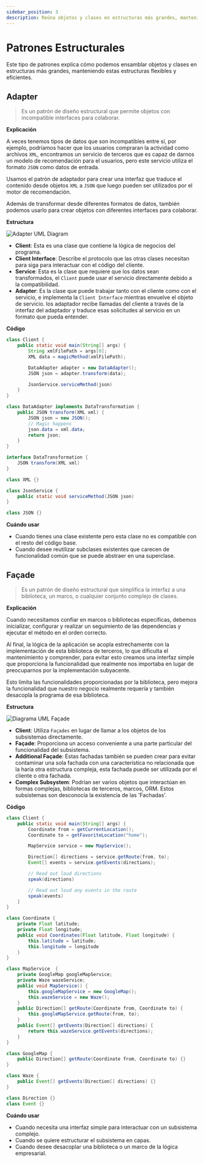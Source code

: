 ```yaml
---
sidebar_position: 3
description: Reúna objetos y clases en estructuras más grandes, manteniendo estas estructuras flexibles y eficientes.
---
```


# Patrones Estructurales

Este tipo de patrones explica cómo podemos ensamblar objetos y clases en
estructuras más grandes, manteniendo estas estructuras flexibles y eficientes.

## Adapter

> Es un patrón de diseño estructural que permite objetos con incompatible
> interfaces para colaborar.

**Explicación**

A veces tenemos tipos de datos que son incompatibles entre sí, por
ejemplo, podríamos hacer que los usuarios compraran la actividad como archivos `XML`, encontramos un
servicio de terceros que es capaz de darnos un modelo de recomendación para el
usuarios, pero este servicio utiliza el formato `JSON` como datos de entrada.

Usamos el patrón de adaptador para crear una interfaz que traduce el contenido
desde objetos `XML` a `JSON` que luego pueden ser utilizados por el
motor de recomendación.

Además de transformar desde diferentes formatos de datos, también podemos usarlo para crear
objetos con diferentes interfaces para colaborar.

**Estructura**

![Adapter UML Diagram](./images/adapter.png)

- **Client**: Esta es una clase que contiene la lógica de negocios del programa.
- **Client Interface**: Describe el protocolo que las otras clases necesitan para
   siga para interactuar con el código del cliente.
- **Service**: Esta es la clase que requiere que los datos sean transformados,
   el `Client` puede usar el servicio directamente debido a la compatibilidad.
- **Adapter**: Es la clase que puede trabajar tanto con el cliente como con el servicio,
   e implementa la `Client Interface` mientras envuelve el objeto de servicio. los
   adaptador recibe llamadas del cliente a través de la interfaz del adaptador y traduce
   esas solicitudes al servicio en un formato que pueda entender.

**Código**

```java
class Client {
	public static void main(String[] args) {
		String xmlFilePath = args[0];
		XML data = magicMethod(xmlFilePath);

		DataAdapter adapter = new DataAdapter();
		JSON json = adapter.transform(data);

		JsonService.serviceMethod(json)
	}
}

class DataAdapter implements DataTransformation {
	public JSON transform(XML xml) {
		JSON json = new JSON();
		// Magic happens
		json.data = xml.data;
		return json;
	}
}

interface DataTransformation {
	JSON transform(XML xml)
}

class XML {}

class JsonService {
	public static void serviceMethod(JSON json)
}

class JSON {}
```

**Cuándo usar**

- Cuando tienes una clase existente pero esta clase no es compatible con el
   resto del código base.
- Cuando desee reutilizar subclases existentes que carecen de funcionalidad común
   que se puede abstraer en una superclase.

## Façade

> Es un patrón de diseño estructural que simplifica la interfaz a una biblioteca,
> un marco, o cualquier conjunto complejo de clases.

**Explicación**

Cuando necesitamos confiar en marcos o bibliotecas específicas, debemos
inicializar, configurar y realizar un seguimiento de las dependencias y ejecutar el método
en el orden correcto.

Al final, la lógica de la aplicación se acopla estrechamente con la
implementación de esta biblioteca de terceros, lo que dificulta el mantenimiento
y comprender, para evitar esto creamos una interfaz simple que proporciona la
funcionalidad que realmente nos importaba en lugar de preocuparnos por la
implementación subyacente.

Esto limita las funcionalidades proporcionadas por la biblioteca, pero mejora la
funcionalidad que nuestro negocio realmente requería y también desacopla la
programa de esa biblioteca.

**Estructura**

![Diagrama UML Façade](./images/facade.png)
- **Client**: Utiliza `Façades` en lugar de llamar a los objetos de los subsistemas
   directamente.
- **Façade**: Proporciona un acceso conveniente a una parte particular del
   funcionalidad del subsistema.
- **Additional Façade**: Estas fachadas también se pueden crear para evitar
   contaminar una sola fachada con una característica no relacionada que la haría
   otra estructura compleja, esta fachada puede ser utilizada por el cliente o
   otra fachada.
- **Complex Subsystem**: Podrían ser varios objetos que interactúan en
   formas complejas, bibliotecas de terceros, marcos, ORM. Estos subsistemas son
   desconocía la existencia de las 'Fachadas'.

**Código**

```java
class Client {
	public static void main(String[] args) {
		Coordinate from = getCurrentLocation();
		Coordinate to = getFavoriteLocation("home");

		MapService service = new MapService();

		Direction[] directions = service.getRoute(from, to);
		Event[] events = service.getEvents(directions);

		// Read out loud directions
		speak(directions)

		// Read out loud any events in the route
		speak(events)
	}
}

class Coordinate {
	private Float latitude;
	private Float longitude;
	public void Coordinates(Float latitude, Float longitude) {
		this.latitude = latitude;
		this.longitude = longitude
	}
}

class MapService  {
	private GoogleMap googleMapService;
	private Waze wazeService;
	public void MapService() {
		this.googleMapService = new GoogleMap();
		this.wazeService = new Waze();
	}
	public Direction[] getRoute(Coordinate from, Coordinate to) {
		this.googleMapService.getRoute(from, to);
	}
	public Event[] getEvents(Direction[] directions) {
		return this.wazeService.getEvents(directions);
	}
}

class GoogleMap {
	public Direction[] getRoute(Coordinate from, Coordinate to) {}
}

class Waze {
	public Event[] getEvents(Direction[] directions) {}
}

class Direction {}
class Event {}
```

**Cuándo usar**

- Cuando necesita una interfaz simple para interactuar con un subsistema complejo.
- Cuando se quiere estructurar el subsistema en capas.
- Cuando desee desacoplar una biblioteca o un marco de la lógica empresarial.
